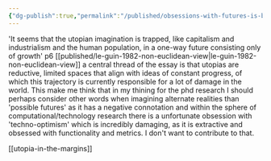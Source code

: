```yaml
---
{"dg-publish":true,"permalink":"/published/obsessions-with-futures-is-bad/","noteIcon":""}
---
```


'It seems that the utopian imagination is trapped, like capitalism and industrialism and the human population, in a one-way future consisting only of growth' p6 [[published/le-guin-1982-non-euclidean-view\|le-guin-1982-non-euclidean-view]]
a central thread of the essay is that utopias are reductive, limited spaces that align with ideas of constant progress, of which this trajectory is currently responsible for a lot of damage in the world. This make me think that in my thining for the phd research I should perhaps consider other words when imagining alternate realities than 'possible futures' as it has a negative connotation and within the sphere of computational/technology research there is a unfortunate obsession with 'techno-optimism' which is incredibly damaging, as it is extractive and obsessed with functionality and metrics. I don't want to contribute to that. 

[[utopia-in-the-margins]]
